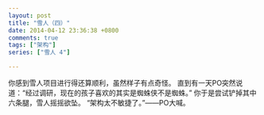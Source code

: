 ```yaml
---
layout: post
title: "雪人（四）"
date: 2014-04-12 23:36:38 +0800
comments: true
tags: ["架构"]
series: ["雪人 4"]

---
```


你感到雪人项目进行得还算顺利，虽然样子有点奇怪。
直到有一天PO突然说道：“经过调研，现在的孩子喜欢的其实是蜘蛛侠不是蜘蛛。”
你于是尝试铲掉其中六条腿，雪人摇摇欲坠。 “架构太不敏捷了。”——PO大喊。
